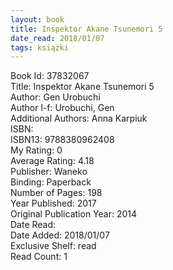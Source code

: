 ```yaml
---
layout: book
title: Inspektor Akane Tsunemori 5
date_read: 2018/01/07
tags: książki
---
```


Book Id: 37832067<br />
Title: Inspektor Akane Tsunemori 5<br />
Author: Gen Urobuchi<br />
Author l-f: Urobuchi, Gen<br />
Additional Authors: Anna Karpiuk<br />
ISBN: <br />
ISBN13: 9788380962408<br />
My Rating: 0<br />
Average Rating: 4.18<br />
Publisher: Waneko<br />
Binding: Paperback<br />
Number of Pages: 198<br />
Year Published: 2017<br />
Original Publication Year: 2014<br />
Date Read: <br />
Date Added: 2018/01/07<br />
Exclusive Shelf: read<br />
Read Count: 1<br />


